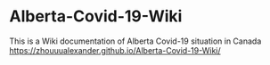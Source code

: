 # Alberta-Covid-19-Wiki
This is a Wiki documentation of Alberta Covid-19 situation in Canada
https://zhouuualexander.github.io/Alberta-Covid-19-Wiki/
